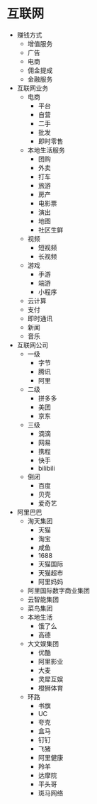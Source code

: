 # 互联网
* 赚钱方式
  * 增值服务
  * 广告
  * 电商
  * 佣金提成
  * 金融服务
* 互联网业务
  * 电商
    * 平台
    * 自营
    * 二手
    * 批发
    * 即时零售
  * 本地生活服务
    * 团购
    * 外卖
    * 打车
    * 旅游
    * 房产
    * 电影票
    * 演出
    * 地图
    * 社区生鲜
  * 视频
    * 短视频
    * 长视频
  * 游戏
    * 手游
    * 端游
    * 小程序
  * 云计算
  * 支付
  * 即时通讯
  * 新闻
  * 音乐
* 互联网公司
  * 一级
    * 字节
    * 腾讯
    * 阿里
  * 二级
    * 拼多多
    * 美团
    * 京东
  * 三级
    * 滴滴
    * 网易
    * 携程
    * 快手
    * bilibili
  * 倒闭
    * 百度
    * 贝壳
    * 爱奇艺
* 阿里巴巴
  * 淘天集团
    * 天猫
    * 淘宝
    * 咸鱼
    * 1688
    * 天猫国际
    * 天猫超市
    * 阿里妈妈
  * 阿里国际数字商业集团
  * 云智能集团
  * 菜鸟集团
  * 本地生活
    * 饿了么
    * 高德
  * 大文娱集团
    * 优酷
    * 阿里影业
    * 大麦
    * 灵犀互娱
    * 橙狮体育
  * 环路
    * 书旗
    * UC
    * 夸克
    * 盒马
    * 钉钉
    * 飞猪
    * 阿里健康
    * 羚羊
    * 达摩院
    * 平头哥
    * 斑马网络